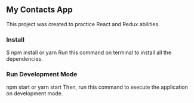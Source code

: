 ## My Contacts App

This project was created to practice React and Redux abilities. 

### Install

$ npm install or yarn
Run this command on terminal to install all the dependencies.

### Run Development Mode

npm start or yarn start
Then, run this command to execute the application on development mode.
